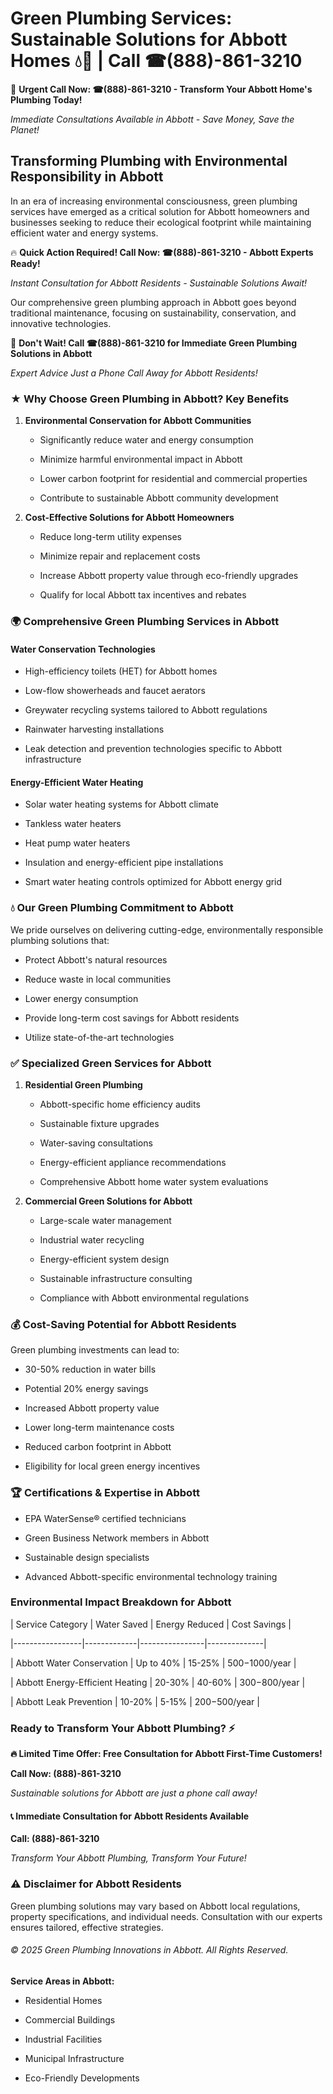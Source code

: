 # Green Plumbing Services: Sustainable Solutions for Abbott Homes 💧🌿 | Call ☎(888)-861-3210

🚨 **Urgent Call Now: ☎(888)-861-3210 - Transform Your Abbott Home's Plumbing Today!**
*Immediate Consultations Available in Abbott - Save Money, Save the Planet!*

## Transforming Plumbing with Environmental Responsibility in Abbott

In an era of increasing environmental consciousness, green plumbing services have emerged as a critical solution for Abbott homeowners and businesses seeking to reduce their ecological footprint while maintaining efficient water and energy systems. 

🔥 **Quick Action Required! Call Now: ☎(888)-861-3210 - Abbott Experts Ready!**
*Instant Consultation for Abbott Residents - Sustainable Solutions Await!*

Our comprehensive green plumbing approach in Abbott goes beyond traditional maintenance, focusing on sustainability, conservation, and innovative technologies.

🚨 **Don't Wait! Call ☎(888)-861-3210 for Immediate Green Plumbing Solutions in Abbott**
*Expert Advice Just a Phone Call Away for Abbott Residents!*

### ★ Why Choose Green Plumbing in Abbott? Key Benefits

1. **Environmental Conservation for Abbott Communities** 
   - Significantly reduce water and energy consumption
   - Minimize harmful environmental impact in Abbott
   - Lower carbon footprint for residential and commercial properties
   - Contribute to sustainable Abbott community development

2. **Cost-Effective Solutions for Abbott Homeowners** 
   - Reduce long-term utility expenses
   - Minimize repair and replacement costs
   - Increase Abbott property value through eco-friendly upgrades
   - Qualify for local Abbott tax incentives and rebates

### 🌍 Comprehensive Green Plumbing Services in Abbott

#### Water Conservation Technologies
- High-efficiency toilets (HET) for Abbott homes
- Low-flow showerheads and faucet aerators
- Greywater recycling systems tailored to Abbott regulations
- Rainwater harvesting installations
- Leak detection and prevention technologies specific to Abbott infrastructure

#### Energy-Efficient Water Heating
- Solar water heating systems for Abbott climate
- Tankless water heaters
- Heat pump water heaters
- Insulation and energy-efficient pipe installations
- Smart water heating controls optimized for Abbott energy grid

### 💧 Our Green Plumbing Commitment to Abbott

We pride ourselves on delivering cutting-edge, environmentally responsible plumbing solutions that:
- Protect Abbott's natural resources
- Reduce waste in local communities
- Lower energy consumption
- Provide long-term cost savings for Abbott residents
- Utilize state-of-the-art technologies

### ✅ Specialized Green Services for Abbott

1. **Residential Green Plumbing**
   - Abbott-specific home efficiency audits
   - Sustainable fixture upgrades
   - Water-saving consultations
   - Energy-efficient appliance recommendations
   - Comprehensive Abbott home water system evaluations

2. **Commercial Green Solutions for Abbott**
   - Large-scale water management
   - Industrial water recycling
   - Energy-efficient system design
   - Sustainable infrastructure consulting
   - Compliance with Abbott environmental regulations

### 💰 Cost-Saving Potential for Abbott Residents

Green plumbing investments can lead to:
- 30-50% reduction in water bills
- Potential 20% energy savings
- Increased Abbott property value
- Lower long-term maintenance costs
- Reduced carbon footprint in Abbott
- Eligibility for local green energy incentives

### 🏆 Certifications & Expertise in Abbott

- EPA WaterSense® certified technicians
- Green Business Network members in Abbott
- Sustainable design specialists
- Advanced Abbott-specific environmental technology training

### Environmental Impact Breakdown for Abbott

| Service Category | Water Saved | Energy Reduced | Cost Savings |
|-----------------|-------------|----------------|--------------|
| Abbott Water Conservation | Up to 40% | 15-25% | $500-$1000/year |
| Abbott Energy-Efficient Heating | 20-30% | 40-60% | $300-$800/year |
| Abbott Leak Prevention | 10-20% | 5-15% | $200-$500/year |

### Ready to Transform Your Abbott Plumbing? ⚡

**🔥 Limited Time Offer: Free Consultation for Abbott First-Time Customers!**

**Call Now: (888)-861-3210**
*Sustainable solutions for Abbott are just a phone call away!*

#### 📞 Immediate Consultation for Abbott Residents Available

**Call: (888)-861-3210**
*Transform Your Abbott Plumbing, Transform Your Future!*

### ⚠️ Disclaimer for Abbott Residents

Green plumbing solutions may vary based on Abbott local regulations, property specifications, and individual needs. Consultation with our experts ensures tailored, effective strategies.

###### © 2025 Green Plumbing Innovations in Abbott. All Rights Reserved.

**Service Areas in Abbott:** 
- Residential Homes
- Commercial Buildings
- Industrial Facilities
- Municipal Infrastructure
- Eco-Friendly Developments